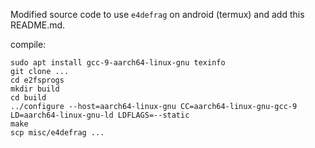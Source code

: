 Modified source code to use `e4defrag` on android (termux) and add this README.md.

compile:

```
sudo apt install gcc-9-aarch64-linux-gnu texinfo
git clone ...
cd e2fsprogs
mkdir build
cd build
../configure --host=aarch64-linux-gnu CC=aarch64-linux-gnu-gcc-9 LD=aarch64-linux-gnu-ld LDFLAGS=--static
make
scp misc/e4defrag ...
```

